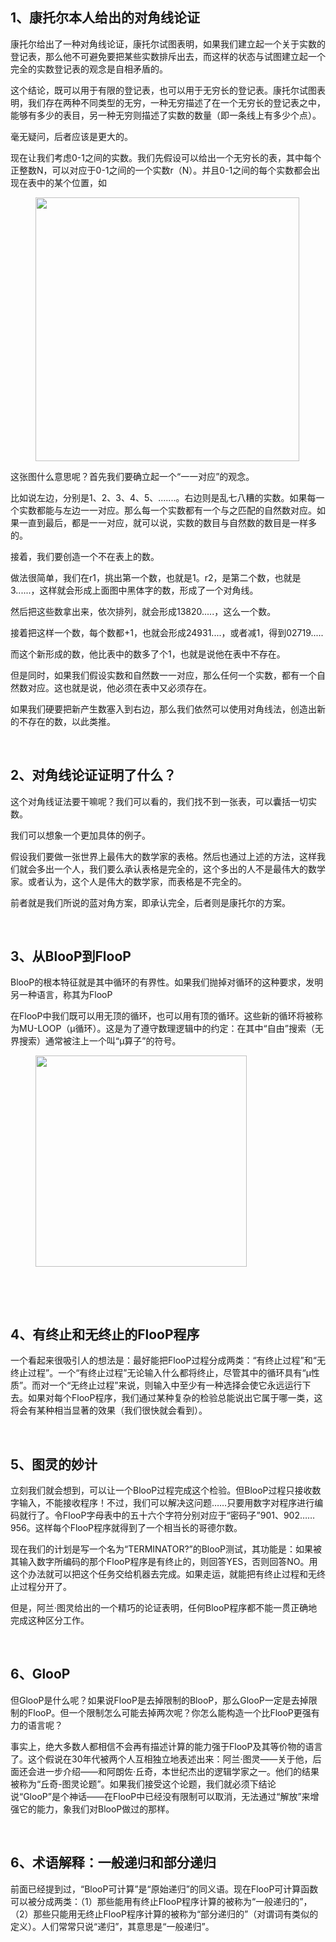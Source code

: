 <h2>1、康托尔本人给出的对角线论证</h2><p data-pid="O7l5OC_c">康托尔给出了一种对角线论证，康托尔试图表明，如果我们建立起一个关于实数的登记表，那么他不可避免要把某些实数排斥出去，而这样的状态与试图建立起一个完全的实数登记表的观念是自相矛盾的。</p><p data-pid="Y4FFVoGc">这个结论，既可以用于有限的登记表，也可以用于无穷长的登记表。康托尔试图表明，我们存在两种不同类型的无穷，一种无穷描述了在一个无穷长的登记表之中，能够有多少的表目，另一种无穷则描述了实数的数量（即一条线上有多少个点）。</p><p data-pid="FCfrRqpI">毫无疑问，后者应该是更大的。</p><p data-pid="sOi8Z765">现在让我们考虑0-1之间的实数。我们先假设可以给出一个无穷长的表，其中每个正整数N，可以对应于0-1之间的一个实数r（N）。并且0-1之间的每个实数都会出现在表中的某个位置，如</p><figure data-size="normal"><img src="https://pic1.zhimg.com/v2-c6b20ecd23b18934b8197d9f5e3fc927_720w.jpg?source=d16d100b" data-caption="" data-size="normal" data-rawwidth="422" data-rawheight="219" class="origin_image zh-lightbox-thumb" width="422" data-original="https://picx.zhimg.com/v2-c6b20ecd23b18934b8197d9f5e3fc927_720w.jpg?source=d16d100b"></figure><p data-pid="dorcZkK6">这张图什么意思呢？首先我们要确立起一个“一一对应”的观念。</p><p data-pid="7w1CSMyo">比如说左边，分别是1、2、3、4、5、.......。右边则是乱七八糟的实数。如果每一个实数都能与左边一一对应。那么每一个实数都有一个与之匹配的自然数对应。如果一直到最后，都是一一对应，就可以说，实数的数目与自然数的数目是一样多的。</p><p data-pid="yMyb7971">接着，我们要创造一个不在表上的数。</p><p data-pid="Ixmd1uCY">做法很简单，我们在r1，挑出第一个数，也就是1。r2，是第二个数，也就是3......，这样就会形成上面图中黑体字的数，形成了一个对角线。</p><p data-pid="NNQQFrmX">然后把这些数拿出来，依次排列，就会形成13820.....，这么一个数。</p><p data-pid="IAaIJXkI">接着把这样一个数，每个数都+1，也就会形成24931....，或者减1，得到02719.....</p><p data-pid="UN6pl1eC">而这个新形成的数，他比表中的数多了个1，也就是说他在表中不存在。</p><p data-pid="baudamCL">但是同时，如果我们假设实数和自然数一一对应，那么任何一个实数，都有一个自然数对应。这也就是说，他必须在表中又必须存在。</p><p data-pid="2m5Sxabf">如果我们硬要把新产生数塞入到右边，那么我们依然可以使用对角线法，创造出新的不存在的数，以此类推。</p><p><br></p><h2>2、对角线论证证明了什么？</h2><p data-pid="7qvxQCmj">这个对角线证法要干嘛呢？我们可以看的，我们找不到一张表，可以囊括一切实数。</p><p data-pid="80kZZFcH">我们可以想象一个更加具体的例子。</p><p data-pid="iGcSNDHE">假设我们要做一张世界上最伟大的数学家的表格。然后也通过上述的方法，这样我们就会多出一个人，我们要么承认表格是完全的，这个多出的人不是最伟大的数学家。或者认为，这个人是伟大的数学家，而表格是不完全的。</p><p data-pid="MYI2fH0S">前者就是我们所说的蓝对角方案，即承认完全，后者则是康托尔的方案。</p><p><br></p><h2>3、从BlooP到FlooP</h2><p data-pid="Qto1UUo9">BlooP的根本特征就是其中循环的有界性。如果我们抛掉对循环的这种要求，发明另一种语言，称其为FlooP</p><p data-pid="H9wi-_vf">在FlooP中我们既可以用无顶的循环，也可以用有顶的循环。这些新的循环将被称为MU-LOOP（μ循环）。这是为了遵守数理逻辑中的约定：在其中“自由”搜索（无界搜索）通常被注上一个叫“μ算子”的符号。</p><figure data-size="normal"><img src="https://picx.zhimg.com/v2-0ef9c2b85dd398fca60492da2a8b4048_720w.jpg?source=d16d100b" data-caption="" data-size="normal" data-rawwidth="338" data-rawheight="255" class="content_image" width="338"></figure><p><br></p><p><br></p><h2>4、有终止和无终止的FlooP程序</h2><p data-pid="Frje1gwm">一个看起来很吸引人的想法是：最好能把FlooP过程分成两类：“有终止过程”和“无终止过程”。一个“有终止过程”无论输入什么都将终止，尽管其中的循环具有“μ性质”。而对一个“无终止过程”来说，则输入中至少有一种选择会使它永远运行下去。如果对每个FlooP程序，我们通过某种复杂的检验总能说出它属于哪一类，这将会有某种相当显著的效果（我们很快就会看到）。</p><p><br></p><h2>5、图灵的妙计</h2><p data-pid="cJxTDy0A">立刻我们就会想到，可以让一个BlooP过程完成这个检验。但BlooP过程只接收数字输入，不能接收程序！不过，我们可以解决这问题……只要用数字对程序进行编码就行了。令FlooP字母表中的五十六个字符分别对应于“密码子”901、902……956。这样每个FlooP程序就得到了一个相当长的哥德尔数。</p><p data-pid="F6diBZ3O">现在我们的计划是写一个名为“TERMINATOR?”的BlooP测试，其功能是：如果被其输入数字所编码的那个FlooP程序是有终止的，则回答YES，否则回答NO。用这个办法就可以把这个任务交给机器去完成。如果走运，就能把有终止过程和无终止过程分开了。</p><p data-pid="PrVLA77n">但是，阿兰·图灵给出的一个精巧的论证表明，任何BlooP程序都不能一贯正确地完成这种区分工作。</p><p><br></p><h2>6、GlooP</h2><p data-pid="Izf16RDd">但GlooP是什么呢？如果说FlooP是去掉限制的BlooP，那么GlooP一定是去掉限制的FlooP。但一个限制怎么可能去掉两次呢？你怎么能构造一个比FlooP更强有力的语言呢？</p><p data-pid="Cza_khCm">事实上，绝大多数人都相信不会再有描述计算的能力强于FlooP及其等价物的语言了。这个假说在30年代被两个人互相独立地表述出来：阿兰·图灵——关于他，后面还会进一步介绍——和阿朗佐·丘奇，本世纪杰出的逻辑学家之一。他们的结果被称为“丘奇-图灵论题”。如果我们接受这个论题，我们就必须下结论说“GlooP”是个神话——在FlooP中已经没有限制可以取消，无法通过“解放”来增强它的能力，象我们对BlooP做过的那样。</p><p><br></p><h2>6、术语解释：一般递归和部分递归</h2><p data-pid="KJUfGNKp">前面已经提到过，“BlooP可计算”是“原始递归”的同义语。现在FlooP可计算函数可以被分成两类：（1）那些能用有终止FlooP程序计算的被称为“一般递归的”，（2）那些只能用无终止FlooP程序计算的被称为“部分递归的”（对谓词有类似的定义）。人们常常只说“递归”，其意思是“一般递归”。</p><p></p>